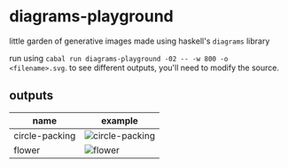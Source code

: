 # diagrams-playground

little garden of generative images made using haskell's `diagrams` library

run using `cabal run diagrams-playground -02 -- -w 800 -o <filename>.svg`.
to see different outputs, you'll need to modify the source.

## outputs

| name           | example                                                                                            |
| -------------- | -------------------------------------------------------------------------------------------------- |
| circle-packing | ![circle-packing](https://github.com/user-attachments/assets/92a1a54f-d82d-4441-94d7-ef39035d3ee5) |
| flower         | ![flower](https://github.com/user-attachments/assets/62a51ec4-8370-48ae-a2c9-49e8b628a0c4)         |
